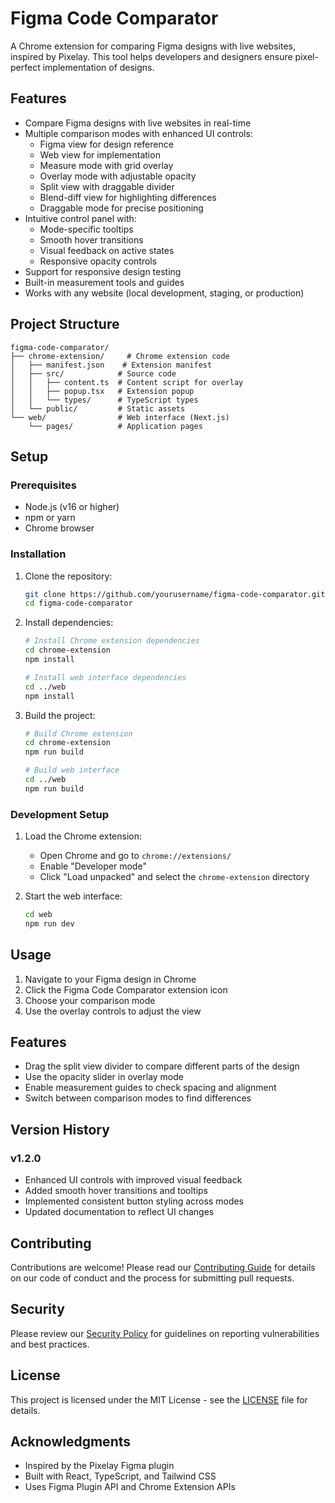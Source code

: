 # Figma Code Comparator

A Chrome extension for comparing Figma designs with live websites, inspired by Pixelay. This tool helps developers and designers ensure pixel-perfect implementation of designs.

## Features

- Compare Figma designs with live websites in real-time
- Multiple comparison modes with enhanced UI controls:
  - Figma view for design reference
  - Web view for implementation
  - Measure mode with grid overlay
  - Overlay mode with adjustable opacity
  - Split view with draggable divider
  - Blend-diff view for highlighting differences
  - Draggable mode for precise positioning
- Intuitive control panel with:
  - Mode-specific tooltips
  - Smooth hover transitions
  - Visual feedback on active states
  - Responsive opacity controls
- Support for responsive design testing
- Built-in measurement tools and guides
- Works with any website (local development, staging, or production)

## Project Structure

```
figma-code-comparator/
├── chrome-extension/     # Chrome extension code
│   ├── manifest.json    # Extension manifest
│   ├── src/            # Source code
│   │   ├── content.ts  # Content script for overlay
│   │   ├── popup.tsx   # Extension popup
│   │   └── types/      # TypeScript types
│   └── public/         # Static assets
└── web/                # Web interface (Next.js)
    └── pages/          # Application pages
```

## Setup

### Prerequisites

- Node.js (v16 or higher)
- npm or yarn
- Chrome browser

### Installation

1. Clone the repository:
   ```bash
   git clone https://github.com/yourusername/figma-code-comparator.git
   cd figma-code-comparator
   ```

2. Install dependencies:
   ```bash
   # Install Chrome extension dependencies
   cd chrome-extension
   npm install

   # Install web interface dependencies
   cd ../web
   npm install
   ```

3. Build the project:
   ```bash
   # Build Chrome extension
   cd chrome-extension
   npm run build

   # Build web interface
   cd ../web
   npm run build
   ```

### Development Setup

1. Load the Chrome extension:
   - Open Chrome and go to `chrome://extensions/`
   - Enable "Developer mode"
   - Click "Load unpacked" and select the `chrome-extension` directory

2. Start the web interface:
   ```bash
   cd web
   npm run dev
   ```

## Usage

1. Navigate to your Figma design in Chrome
2. Click the Figma Code Comparator extension icon
3. Choose your comparison mode
4. Use the overlay controls to adjust the view

## Features

- Drag the split view divider to compare different parts of the design
- Use the opacity slider in overlay mode
- Enable measurement guides to check spacing and alignment
- Switch between comparison modes to find differences

## Version History

### v1.2.0
- Enhanced UI controls with improved visual feedback
- Added smooth hover transitions and tooltips
- Implemented consistent button styling across modes
- Updated documentation to reflect UI changes

## Contributing

Contributions are welcome! Please read our [Contributing Guide](CONTRIBUTING.md) for details on our code of conduct and the process for submitting pull requests.

## Security

Please review our [Security Policy](SECURITY.md) for guidelines on reporting vulnerabilities and best practices.

## License

This project is licensed under the MIT License - see the [LICENSE](LICENSE) file for details.

## Acknowledgments

- Inspired by the Pixelay Figma plugin
- Built with React, TypeScript, and Tailwind CSS
- Uses Figma Plugin API and Chrome Extension APIs